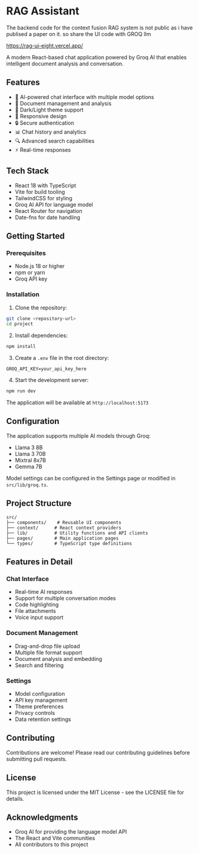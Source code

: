 # RAG Assistant

The backend code for the context fusion RAG system is not public as i have publised a paper on it. so share the UI code with GROQ llm 

https://rag-ui-eight.vercel.app/

A modern React-based chat application powered by Groq AI that enables intelligent document analysis and conversation.

## Features

- 🤖 AI-powered chat interface with multiple model options
- 📄 Document management and analysis
- 🌙 Dark/Light theme support
- 📱 Responsive design
- 🔒 Secure authentication
- 📊 Chat history and analytics
- 🔍 Advanced search capabilities
- ⚡ Real-time responses

## Tech Stack

- React 18 with TypeScript
- Vite for build tooling
- TailwindCSS for styling
- Groq AI API for language model
- React Router for navigation
- Date-fns for date handling

## Getting Started

### Prerequisites

- Node.js 18 or higher
- npm or yarn
- Groq API key

### Installation

1. Clone the repository:
```bash
git clone <repository-url>
cd project
```

2. Install dependencies:
```bash
npm install
```

3. Create a `.env` file in the root directory:
```
GROQ_API_KEY=your_api_key_here
```

4. Start the development server:
```bash
npm run dev
```

The application will be available at `http://localhost:5173`

## Configuration

The application supports multiple AI models through Groq:
- Llama 3 8B
- Llama 3 70B
- Mixtral 8x7B
- Gemma 7B

Model settings can be configured in the Settings page or modified in `src/lib/groq.ts`.

## Project Structure

```
src/
├── components/    # Reusable UI components
├── context/      # React context providers
├── lib/          # Utility functions and API clients
├── pages/        # Main application pages
└── types/        # TypeScript type definitions
```

## Features in Detail

### Chat Interface
- Real-time AI responses
- Support for multiple conversation modes
- Code highlighting
- File attachments
- Voice input support

### Document Management
- Drag-and-drop file upload
- Multiple file format support
- Document analysis and embedding
- Search and filtering

### Settings
- Model configuration
- API key management
- Theme preferences
- Privacy controls
- Data retention settings

## Contributing

Contributions are welcome! Please read our contributing guidelines before submitting pull requests.

## License

This project is licensed under the MIT License - see the LICENSE file for details.

## Acknowledgments

- Groq AI for providing the language model API
- The React and Vite communities
- All contributors to this project

